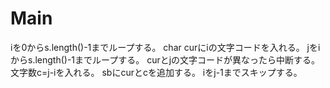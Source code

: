 # Main
iを0からs.length()-1までループする。
char curにiの文字コードを入れる。
jをiからs.length()-1までループする。
curとjの文字コードが異なったら中断する。
文字数c=j-iを入れる。
sbにcurとcを追加する。
iをj-1までスキップする。
